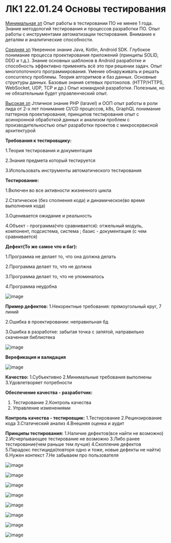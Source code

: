 # ЛК1 22.01.24 Основы тестирования

[Минимальная зп](https://zvenigorod.hh.ru/vacancy/91095485?query=тестировщик&hhtmFrom=vacancy_search_list)
Опыт работы в тестировании ПО не менее 1 года.
Знание методологий тестирования и процессов разработки ПО.
Опыт работы с инструментами автоматизации тестирования.
Внимание к деталям и аналитические способности.

[Средняя зп]([https://zvenigorod.hh.ru/vacancy/91095485?query=тестировщик&hhtmFrom=vacancy_search_list](https://zvenigorod.hh.ru/vacancy/85616418?query=тестировщик&hhtmFrom=vacancy_search_list))
Уверенное знание Java, Kotlin, Android SDK.
Глубокое понимание процесса проектирования приложений (принципы SOLID, DDD и т.д.). Знание основных шаблонов в Android разработке и способность эффективно применять всё это при решении задач. Опыт многопоточного программирования. Умение обнаруживать и решать concurrency проблемы.
Теория алгоритмов и баз данных. Основные структуры данных.
Базовые знания сетевых протоколов. (HTTP/HTTPS, WebSocket, UDP, TCP и др.)
Опыт командной разработки. Полезным, но не обязательным будет управленческий опыт.

[Высокая зп](https://zvenigorod.hh.ru/vacancy/91133361?query=тестировщик&hhtmFrom=vacancy_search_list)
Jтличное знание PHP (laravel) и ООП
опыт работы в роли лида от 2-х лет
понимание CI/CD процессов, k8s, GraphQL
понимание паттернов проектирования, принципов тестирования
опыт с асинхронной обработкой данных и анализом проблем с производительностью
опыт разработки проектов с микросервисной архитектурой

**Требования к тестировщику:**

1.Теория тестирования и документация

2.Знания предмета который тестируется

3.Использовать инструменты автоматического тестирования

**Тестирование:**

1.Включен во все активности жизненного цикла

2.Статическое (без сполнения кода) и динамическое(во время выполнения кода)

3.Оценивается ожидание и реальность

4.Объект - программа(что сравнивается): отжельный модуль, компонент, подсистема, система ; базис - документация (с чем сравнивается)

**Дефект(То же самое что и баг):**

1.Программа не делает то, что она должна делать

2.Программа делает то, что не должна

3.Программа делает то, что не упоминалось

4.Программа неудобна

![image](https://github.com/davlat777/6semsetr/assets/113089483/f29a1f75-cc54-4e19-9224-0b51dc8eefc4)

**Пример дефектов:**
1.Некоректные требования: прямоугольный круг, 7 линий

2.Ошибка в проектировании: неправильная бд

3.Ошибка в разработке: забытая точка с запятой, направильно скаченная библиотека

![image](https://github.com/davlat777/6semsetr/assets/113089483/c4607726-5c4b-4c65-83ee-55a653b452e5)

**Верефикация и валидация**

![image](https://github.com/davlat777/6semsetr/assets/113089483/081f2389-08d2-40be-af7f-f5b87b76bc24)

**Качество:**
1.Субъективно
2.Минимальные требования выполнены
3.Удовлетворяет потребности

**Обеспечение качества - разработчик:**
1. Тестирование
2.Контроль качества
3. Управление изменениями

**Контроль качества - тестировщик:**
1.Тестирование
2.Рецинзирование кода
3.Статический анализ
4.Внешняя оценка и аудит

**Принципы тестирования:**
1.Наличие дефектов(все найти не возможно)
2.Исчерпывающее тестирование не возможно
3.Либо ранее тестирование(чем раньше тем лучше)
4.Скопление дефектов
5.Парадокс пестицида(повторя одно и тоже, новые дефекты не найти)
6.Нужен контекст 
7.Не забываем про пользователя

![image](https://github.com/davlat777/6semsetr/assets/113089483/d0dd70ad-8a07-4532-901a-436b0feea816)

![image](https://github.com/davlat777/6semsetr/assets/113089483/c2686fec-eb95-40da-ba69-834f69472171)

![image](https://github.com/davlat777/6semsetr/assets/113089483/3452f249-0d77-4a3a-940e-7ac12b7eacee)

![image](https://github.com/davlat777/6semsetr/assets/113089483/c429c4c6-fe5b-4638-8eda-5e097d251b4d)

![image](https://github.com/davlat777/6semsetr/assets/113089483/93bb5780-a383-497c-915d-d022838174c5)

![image](https://github.com/davlat777/6semsetr/assets/113089483/6d73b398-aabc-48dc-a997-6b140e795375)

![image](https://github.com/davlat777/6semsetr/assets/113089483/50dc1988-ba73-4010-be34-a11cbd4df6ee)

![image](https://github.com/davlat777/6semsetr/assets/113089483/c727eb75-d007-4f28-8085-4fcf4ec8330c)





